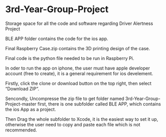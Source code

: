 # 3rd-Year-Group-Project
Storage space for all the code and software regarding Driver Alertness Project

BLE APP folder contains the code for the ios app.

Final Raspberry Case.zip contains the 3D printing design of the case.

Final code is the python file needed to be run in Raspberry Pi.

In oder to run the app on iphone, the user must have apple developer account (free to create), it is a general requirement for ios develement.

Firstly, click the clone or download button on the top right, then select “Download ZIP”.

Sencondly, Uncompresse the zip file to get folder named 3rd-Year-Group-Project-master first, there is one subfolder called BLE APP, which contains the ios App as a project.

Then Drag the whole subfolder to Xcode, it is the easiest way to set it up, otherwise the user need to copy and paste each file which is not recommended.
